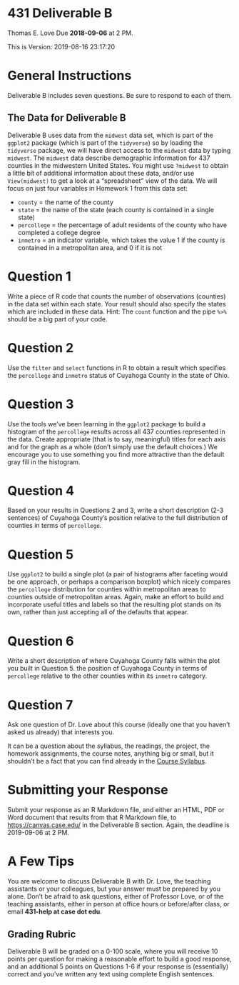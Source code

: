 431 Deliverable B
================
Thomas E. Love
Due **2018-09-06** at 2 PM.

This is Version: 2019-08-16 23:17:20

# General Instructions

Deliverable B includes seven questions. Be sure to respond to each of
them.

## The Data for Deliverable B

Deliverable B uses data from the `midwest` data set, which is part of
the `ggplot2` package (which is part of the `tidyverse`) so by loading
the `tidyverse` package, we will have direct access to the `midwest`
data by typing `midwest`. The `midwest` data describe demographic
information for 437 counties in the midwestern United States. You might
use `?midwest` to obtain a little bit of additional information about
these data, and/or use `View(midwest)` to get a look at a “spreadsheet”
view of the data. We will focus on just four variables in Homework 1
from this data set:

  - `county` = the name of the county
  - `state` = the name of the state (each county is contained in a
    single state)
  - `percollege` = the percentage of adult residents of the county who
    have completed a college degree
  - `inmetro` = an indicator variable, which takes the value 1 if the
    county is contained in a metropolitan area, and 0 if it is not

# Question 1

Write a piece of R code that counts the number of observations
(counties) in the data set within each state. Your result should also
specify the states which are included in these data. Hint: The `count`
function and the pipe `%>%` should be a big part of your code.

# Question 2

Use the `filter` and `select` functions in R to obtain a result which
specifies the `percollege` and `inmetro` status of Cuyahoga County in
the state of Ohio.

# Question 3

Use the tools we’ve been learning in the `ggplot2` package to build a
histogram of the `percollege` results across all 437 counties
represented in the data. Create appropriate (that is to say, meaningful)
titles for each axis and for the graph as a whole (don’t simply use the
default choices.) We encourage you to use something you find more
attractive than the default gray fill in the histogram.

# Question 4

Based on your results in Questions 2 and 3, write a short description
(2-3 sentences) of Cuyahoga County’s position relative to the full
distribution of counties in terms of `percollege`.

# Question 5

Use `ggplot2` to build a single plot (a pair of histograms after
faceting would be one approach, or perhaps a comparison boxplot) which
nicely compares the `percollege` distribution for counties within
metropolitan areas to counties outside of metropolitan areas. Again,
make an effort to build and incorporate useful titles and labels so that
the resulting plot stands on its own, rather than just accepting all of
the defaults that appear.

# Question 6

Write a short description of where Cuyahoga County falls within the plot
you built in Question 5. the position of Cuyahoga County in terms of
`percollege` relative to the other counties within its `inmetro`
category.

# Question 7

Ask one question of Dr. Love about this course (ideally one that you
haven’t asked us already) that interests you.

It can be a question about the syllabus, the readings, the project, the
homework assignments, the course notes, anything big or small, but it
shouldn’t be a fact that you can find already in the [Course
Syllabus](https://thomaselove.github.io/2019-431-syllabus/).

# Submitting your Response

Submit your response as an R Markdown file, and either an HTML, PDF or
Word document that results from that R Markdown file, to
<https://canvas.case.edu/> in the Deliverable B section. Again, the
deadline is 2019-09-06 at 2 PM.

# A Few Tips

You are welcome to discuss Deliverable B with Dr. Love, the teaching
assistants or your colleagues, but your answer must be prepared by you
alone. Don’t be afraid to ask questions, either of Professor Love, or of
the teaching assistants, either in person at office hours or
before/after class, or email **431-help at case dot edu**.

## Grading Rubric

Deliverable B will be graded on a 0-100 scale, where you will receive 10
points per question for making a reasonable effort to build a good
response, and an additional 5 points on Questions 1-6 if your response
is (essentially) correct and you’ve written any text using complete
English sentences.
